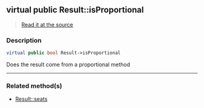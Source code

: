 ## virtual public Result::isProportional

> [Read it at the source](https://github.com/julien-boudry/Condorcet/blob/master/src/Result.php#L22)

### Description    

```php
virtual public bool Result->isProportional 
```

Does the result come from a proportional method
    
---------------------------------------

### Related method(s)      

* [Result::seats](/Docs/api-reference/Result%20Class/Result--seats.md)    
